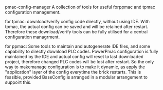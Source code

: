pmac-config-manager
A collection of tools for useful forppmac and tpmac configuration management.

for tpmac: download/verify config code directly, without using IDE. With tpmac, the actual config can be saved and will be retained after restart. Therefore these download/verify tools can be fully utilised for a central configuration managrment.

for ppmac: 
Some tools to maintain and autogenerate IDE files, and some capability to directly download PLC codes. 
PowerPmac configuration is fully maintained by the IDE and actual config will reset to last downloaded project, therefore changed PLC codes will be lost after restart. So the only way to makemanage configuration is to make it dynamic, as apply the "application" layer of the config everytime the brick restarts. This is feasible, provided BaseConfig is arranged in a modular arrangement to suppoirt this.